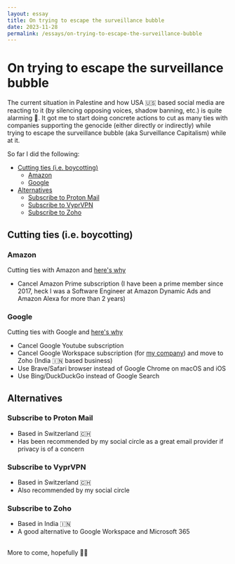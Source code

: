 ```yaml
---
layout: essay
title: On trying to escape the surveillance bubble
date: 2023-11-28
permalink: /essays/on-trying-to-escape-the-surveillance-bubble
---
```


# On trying to escape the surveillance bubble

The current situation in Palestine and how USA 🇺🇸 based social media are reacting to it (by silencing opposing voices, shadow banning, etc.) is quite alarming 🚨. It got me to start doing concrete actions to cut as many ties with companies supporting the genocide (either directly or indirectly) while trying to escape the surveillance bubble (aka Surveillance Capitalism) while at it.

So far I did the following:

- [Cutting ties (i.e. boycotting)](#cutting-ties-ie-boycotting)
  - [Amazon](#amazon)
  - [Google](#google)
- [Alternatives](#alternatives)
  - [Subscribe to Proton Mail](#subscribe-to-proton-mail)
  - [Subscribe to VyprVPN](#subscribe-to-vyprvpn)
  - [Subscribe to Zoho](#subscribe-to-zoho)



## Cutting ties (i.e. boycotting)
### Amazon
Cutting ties with Amazon and [here's why](https://boycott.thewitness.news/target/amazon)
* Cancel Amazon Prime subscription (I have been a prime member since 2017, heck I was a Software Engineer at Amazon Dynamic Ads and Amazon Alexa for more than 2 years) 

### Google
Cutting ties with Google and [here's why](https://boycott.thewitness.news/target/google)
* Cancel Google Youtube subscription
* Cancel Google Workspace subscription (for [my company](https://pricelessai.com/)) and move to Zoho (India 🇮🇳 based business)
* Use Brave/Safari browser instead of Google Chrome on macOS and iOS
* Use Bing/DuckDuckGo instead of Google Search

## Alternatives
### Subscribe to Proton Mail
* Based in Switzerland 🇨🇭
* Has been recommended by my social circle as a great email provider if privacy is of a concern

### Subscribe to VyprVPN
* Based in Switzerland 🇨🇭
* Also recommended by my social circle

### Subscribe to Zoho
* Based in India 🇮🇳
* A good alternative to Google Workspace and Microsoft 365

\
More to come, hopefully 🤞🏼
